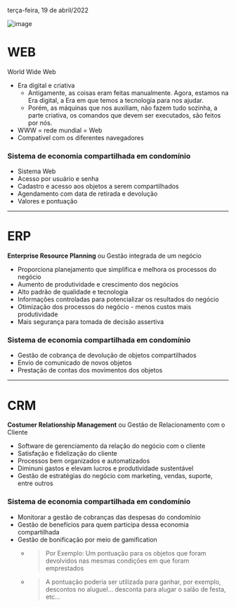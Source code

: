 terça-feira, 19 de abril/2022

![image](https://user-images.githubusercontent.com/87860884/164023773-5d6988fb-0e07-4782-a964-9f24acead62c.png)
 
# WEB
World Wide Web
 
- Era digital e criativa
    - Antigamente, as coisas eram feitas manualmente. Agora, estamos na Era digital, a Era em que temos a tecnologia para nos ajudar.
    - Porém, as máquinas que nos auxiliam, não fazem tudo sozinha, a parte criativa, os comandos que devem ser executados, são feitos por nós.
- WWW = rede mundial = Web
- Compatível com os diferentes navegadores

### Sistema de economia compartilhada em condomínio
- Sistema Web
- Acesso por usuário e senha
- Cadastro e acesso aos objetos a serem compartilhados
- Agendamento com data de retirada e devolução
- Valores e pontuação


<hr>

# ERP
**Enterprise Resource Planning** ou Gestão integrada de um negócio

- Proporciona planejamento que simplifica e melhora os processos do negócio
- Aumento de produtividade e crescimento dos negócios
- Alto padrão de qualidade e tecnologia
- Informações controladas para potencializar os resultados do negócio
- Otimização dos processos do negócio - menos custos mais produtividade
- Mais segurança para tomada de decisão assertiva

### Sistema de economia compartilhada em condomínio
- Gestão de cobrança de devolução de objetos compartilhados
- Envio de comunicado de novos objetos
- Prestação de contas dos movimentos dos objetos



<hr>

# CRM
**Costumer Relationship Management** ou Gestão de Relacionamento com o Cliente

- Software de gerenciamento da relação do negócio com o cliente
- Satisfação e fidelização do cliente
- Processos bem organizados e automatizados
- Diminuni gastos e elevam lucros e produtividade sustentável
- Gestão de estratégias do negócio com marketing, vendas, suporte, entre outros

### Sistema de economia compartilhada em condomínio
- Monitorar a gestão de cobranças das despesas do condomínio
- Gestão de benefícios para quem participa dessa economia compartilhada
- Gestão de bonificação por meio de gamification
    - > Por Exemplo: Um pontuação para os objetos que foram devolvidos nas mesmas condições em que foram emprestados
    - > A pontuação poderia ser utilizada para ganhar, por exemplo, descontos no aluguel... desconta para alugar o salão de festa, etc...

















